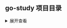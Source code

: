 ## go-study 项目目录
<details>
<summary>展开查看</summary>
<pre><code>.
├── Owner: dtjin
├── dtjin
│   ├── Owner: dtjin
│   ├── array_test     //数组
│   ├── constant_test  //常数
│   ├── fib            //运算符
│   ├── if_test        //条件语句
│   ├── Loop_test      //循环语句
│   ├── operator_test  
│   ├── slice_test     //切片语法
│   ├── type_test      //类型转换


</code></pre>
</details>
